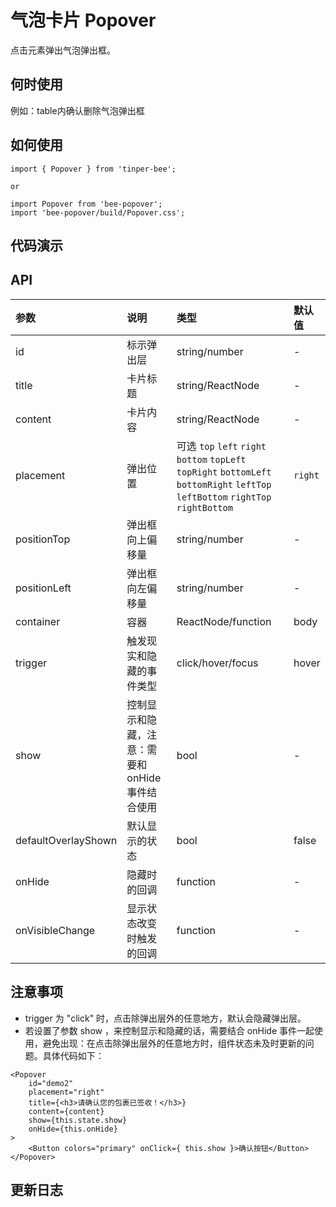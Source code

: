 # 气泡卡片 Popover
点击元素弹出气泡弹出框。

## 何时使用
例如：table内确认删除气泡弹出框

## 如何使用

```
import { Popover } from 'tinper-bee';

or

import Popover from 'bee-popover';
import 'bee-popover/build/Popover.css';

```

## 代码演示

## API

|参数|说明|类型|默认值|
|:---|:-----|:----|:------|
|id|标示弹出层|string/number|-|
|title|卡片标题|string/ReactNode|-|
|content|卡片内容|string/ReactNode|-|
|placement|弹出位置|可选 `top` `left` `right` `bottom` `topLeft` `topRight` `bottomLeft` `bottomRight` `leftTop` `leftBottom` `rightTop` `rightBottom`|`right`|
|positionTop|弹出框向上偏移量|string/number|-|
|positionLeft|弹出框向左偏移量|string/number|-|
|container|容器|ReactNode/function|body|
|trigger|触发现实和隐藏的事件类型|click/hover/focus|hover|
|show|控制显示和隐藏，注意：需要和 onHide 事件结合使用|bool|-|
|defaultOverlayShown|默认显示的状态|bool|false|
|onHide|隐藏时的回调|function|-|
|onVisibleChange|显示状态改变时触发的回调|function|-|

## 注意事项
- trigger 为 "click" 时，点击除弹出层外的任意地方，默认会隐藏弹出层。
- 若设置了参数 show ，来控制显示和隐藏的话，需要结合 onHide 事件一起使用，避免出现：在点击除弹出层外的任意地方时，组件状态未及时更新的问题。具体代码如下：
```
<Popover
    id="demo2"
    placement="right"
    title={<h3>请确认您的包裹已签收！</h3>}
    content={content}
    show={this.state.show}
    onHide={this.onHide}
>
    <Button colors="primary" onClick={ this.show }>确认按钮</Button>
</Popover>
```


## 更新日志